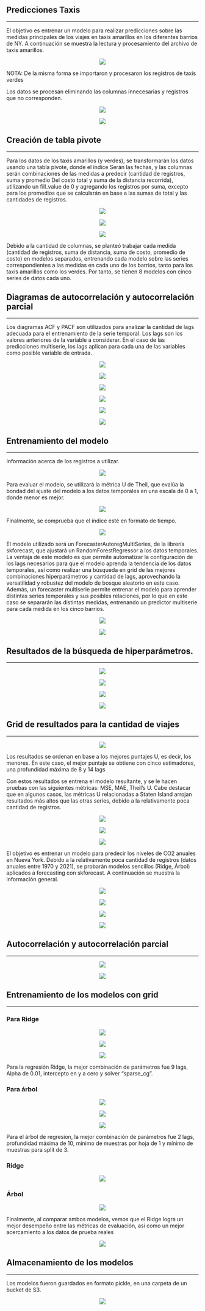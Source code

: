 ## Predicciones Taxis
---

El objetivo es entrenar un modelo para realizar predicciones sobre las medidas principales de los viajes en taxis amarillos en los diferentes barrios de NY. A continuación se muestra la lectura y procesamiento del archivo de taxis amarillos.

<p align="center">
<img src="Imagenes/1.png"  >
</p>



NOTA: De la misma forma se importaron
y procesaron los registros de taxis verdes

Los datos se procesan eliminando las columnas innecesarias
y registros que no corresponden.

<p align="center">
<img src="../Informe/Imagenes/2.png"  >
</p>


<p align="center">
<img src="../Informe/Imagenes/3.png"  >
</p>

## Creación de tabla pivote
--- 

Para los datos de los taxis amarillos (y verdes), se transformarán los datos usando una tabla pivote, donde el índice
Serán las fechas, y las columnas serán combinaciones de las medidas a predecir (cantidad de registros, suma y promedio
Del costo total y suma de la distancia recorrida), utilizando un fill_value de 0 y agregando los registros por suma, excepto
para los promedios que se calcularán en base a las sumas de total y las cantidades de registros.

<p align="center">
<img src="../Informe/Imagenes/4.png"  >
</p>

<p align="center">
<img src="../Informe/Imagenes/5.png"  >
</p>

<p align="center">
<img src="../Informe/Imagenes/6.png"  >
</p>



Debido a la cantidad de columnas, se planteó trabajar cada medida (cantidad de registros, suma de distancia, suma de costo, promedio de costo) en modelos separados, entrenando cada modelo sobre las series correspondientes a las medidas en cada uno de los barrios, tanto para los taxis amarillos como los verdes. Por tanto, se tienen 8 modelos con cinco series de datos cada uno.



## Diagramas de autocorrelación y autocorrelación parcial
---

Los diagramas ACF y PACF son utilizados para analizar la cantidad de lags adecuada para el entrenamiento de
la serie temporal. Los lags son los valores anteriores de la variable a considerar. En el caso de las predicciones
multiserie, los lags aplican para cada una de las variables como posible variable de entrada.


<p align="center">
<img src="../Informe/Imagenes/7.png"  >
</p>

<p align="center">
<img src="../Informe/Imagenes/8.png"  >
</p>

<p align="center">
<img src="../Informe/Imagenes/9.png"  >
</p>

<p align="center">
<img src="../Informe/Imagenes/10.png"  >
</p>

<p align="center">
<img src="../Informe/Imagenes/11.png"  >
</p>

<p align="center">
<img src="../Informe/Imagenes/12.png"  >
</p>


## Entrenamiento del modelo
---

Información acerca de los registros a utilizar.

<p align="center">
<img src="../Informe/Imagenes/13.png"  >
</p>

Para evaluar el modelo, se utilizará la métrica U de Theil,
que evalúa la bondad del ajuste del modelo a los datos
temporales en una escala de 0 a 1, donde menor es mejor.


<p align="center">
<img src="../Informe/Imagenes/14.png"  >
</p>


Finalmente, se comprueba que el índice esté en formato de tiempo.

<p align="center">
<img src="../Informe/Imagenes/15.png"  >
</p>

El modelo utilizado será un ForecasterAutoregMultiSeries, de la librería skforecast, que ajustará un
RandomForestRegressor a los datos temporales. La ventaja de este modelo es que permite automatizar la configuración de los lags necesarios para que el modelo aprenda la tendencia de los datos temporales, así como realizar una búsqueda en grid de las mejores combinaciones hiperparámetros y cantidad de lags, aprovechando la versatilidad y robustez del modelo de bosque aleatorio en este caso. Además, un forecaster multiserie permite entrenar el modelo para aprender distintas series temporales y sus posibles relaciones, por lo que en este caso se separarán las distintas medidas, entrenando un predictor multiserie para cada medida en los cinco barrios.

<p align="center">
<img src="../Informe/Imagenes/16.png"  >
</p>

<p align="center">
<img src="../Informe/Imagenes/17.png"  >
</p>

## Resultados de la búsqueda de hiperparámetros.
---

<p align="center">
<img src="../Informe/Imagenes/18.png"  >
</p>

<p align="center">
<img src="../Informe/Imagenes/19.png"  >
</p>

<p align="center">
<img src="../Informe/Imagenes/20.png"  >
</p>

<p align="center">
<img src="../Informe/Imagenes/21.png"  >
</p>

## Grid de resultados para la cantidad de viajes
---

<p align="center">
<img src="../Informe/Imagenes/22.png"  >
</p>

Los resultados se ordenan en base a los mejores puntajes U, es decir, los menores. En este caso, el mejor puntaje
se obtiene con cinco estimadores, una profundidad máxima de 8 y 14 lags

Con estos resultados se entrena el modelo resultante, y se le hacen pruebas con las siguientes métricas: MSE, MAE, Theil’s U. Cabe destacar que en algunos casos, las métricas U relacionadas a Staten Island arrojan resultados más altos que las otras series, debido a la relativamente poca cantidad de registros.

<p align="center">
<img src="../Informe/Imagenes/23.png"  >
</p>


<p align="center">
<img src="../Informe/Imagenes/24.png"  >
</p>

<p align="center">
<img src="../Informe/Imagenes/25.png"  >
</p>

El objetivo es entrenar un modelo para predecir los niveles de CO2 anuales en Nueva York. Debido a la relativamente poca cantidad de registros (datos anuales entre 1970 y 2021), se probarán modelos sencillos (Ridge, Árbol) aplicados a forecasting con skforecast. A continuación se muestra la información general.


<p align="center">
<img src="../Informe/Imagenes/26.png"  >
</p>

<p align="center">
<img src="../Informe/Imagenes/27.png"  >
</p>

<p align="center">
<img src="../Informe/Imagenes/28.png"  >
</p>

<p align="center">
<img src="../Informe/Imagenes/29.png"  >
</p>


## Autocorrelación y autocorrelación parcial
---

<p align="center">
<img src="../Informe/Imagenes/30.png"  >
</p>

<p align="center">
<img src="../Informe/Imagenes/31.png"  >
</p>

## Entrenamiento de los modelos con grid
---

### Para Ridge

<p align="center">
<img src="../Informe/Imagenes/32.png"  >
</p>

<p align="center">
<img src="../Informe/Imagenes/33.png"  >
</p>

<p align="center">
<img src="../Informe/Imagenes/34.png"  >
</p>

Para la regresión Ridge, la mejor combinación de parámetros fue 9 lags, Alpha de 0.01, intercepto en y a cero y solver “sparse_cg”.

### Para árbol

<p align="center">
<img src="../Informe/Imagenes/35.png"  >
</p>

<p align="center">
<img src="../Informe/Imagenes/36.png"  >
</p>

<p align="center">
<img src="../Informe/Imagenes/37.png"  >
</p>

Para el árbol de regresion, la mejor combinación de parámetros fue 2 lags, profundidad máxima de 10, mínimo de muestras por hoja de 1 y mínimo de muestras para split de 3.

### Ridge

<p align="center">
<img src="../Informe/Imagenes/38.png"  >
</p>

### Árbol

<p align="center">
<img src="../Informe/Imagenes/39.png"  >
</p>

Finalmente, al comparar ambos modelos, vemos que el Ridge logra un mejor desempeño entre las métricas de evaluación, así como un mejor acercamiento a los datos de prueba reales

<p align="center">
<img src="../Informe/Imagenes/40.png"  >
</p>

## Almacenamiento de los modelos
---

Los modelos fueron guardados en formato pickle, en una carpeta de un bucket de S3.

<p align="center">
<img src="../Informe/Imagenes/41.png"  >
</p>

